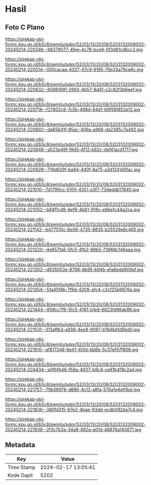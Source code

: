 # Hasil

## Foto C Plano

https://sirekap-obj-formc.kpu.go.id/b5c8/pemilu/pdpr/52/03/13/20/08/5203132008002-20240214-220246--68379077-4fee-4c78-bce8-0f3d81cd6cc3.jpg

https://sirekap-obj-formc.kpu.go.id/b5c8/pemilu/pdpr/52/03/13/20/08/5203132008002-20240214-220514--000cacaa-4337-47c9-9195-76b33a79ce6c.jpg

https://sirekap-obj-formc.kpu.go.id/b5c8/pemilu/pdpr/52/03/13/20/08/5203132008002-20240214-220632--85881991-2993-4b57-8d41-c2c82f3b6eef.jpg

https://sirekap-obj-formc.kpu.go.id/b5c8/pemilu/pdpr/52/03/13/20/08/5203132008002-20240214-220718--f27802c6-7c5b-498d-84d1-69f58f852e12.jpg

https://sirekap-obj-formc.kpu.go.id/b5c8/pemilu/pdpr/52/03/13/20/08/5203132008002-20240214-220802--da65641f-85ac-406a-a966-da2385c7a492.jpg

https://sirekap-obj-formc.kpu.go.id/b5c8/pemilu/pdpr/52/03/13/20/08/5203132008002-20240214-220848--a523e49f-f945-4f12-b82c-def41acd1717.jpg

https://sirekap-obj-formc.kpu.go.id/b5c8/pemilu/pdpr/52/03/13/20/08/5203132008002-20240214-220928--719d629f-ba94-440f-8a75-a3d1241d0fac.jpg

https://sirekap-obj-formc.kpu.go.id/b5c8/pemilu/pdpr/52/03/13/20/08/5203132008002-20240214-221010--7d1799cc-5100-4351-a3f7-73deddb17840.jpg

https://sirekap-obj-formc.kpu.go.id/b5c8/pemilu/pdpr/52/03/13/20/08/5203132008002-20240214-221052--b84f1cd9-4ef8-4b61-918c-e6be1c44a2ca.jpg

https://sirekap-obj-formc.kpu.go.id/b5c8/pemilu/pdpr/52/03/13/20/08/5203132008002-20240214-221142--b477510c-8e06-4735-8835-b25529e8c465.jpg

https://sirekap-obj-formc.kpu.go.id/b5c8/pemilu/pdpr/52/03/13/20/08/5203132008002-20240214-221220--4e657fa5-5fc5-4fb2-88b5-73968c146eea.jpg

https://sirekap-obj-formc.kpu.go.id/b5c8/pemilu/pdpr/52/03/13/20/08/5203132008002-20240214-221302--d935053e-8798-4b95-b94b-efa6edd909af.jpg

https://sirekap-obj-formc.kpu.go.id/b5c8/pemilu/pdpr/52/03/13/20/08/5203132008002-20240214-221354--51a45f8b-7f9d-4208-afc4-c2cf25b9876a.jpg

https://sirekap-obj-formc.kpu.go.id/b5c8/pemilu/pdpr/52/03/13/20/08/5203132008002-20240214-221444--859cc7f6-5fc5-4181-b1e9-6623fd96ab86.jpg

https://sirekap-obj-formc.kpu.go.id/b5c8/pemilu/pdpr/52/03/13/20/08/5203132008002-20240214-221531--313affb3-a938-4ee8-9097-b1946d1d5bd0.jpg

https://sirekap-obj-formc.kpu.go.id/b5c8/pemilu/pdpr/52/03/13/20/08/5203132008002-20240214-221610--af817348-8e41-40fd-bb8b-5c37ef97f806.jpg

https://sirekap-obj-formc.kpu.go.id/b5c8/pemilu/pdpr/52/03/13/20/08/5203132008002-20240214-224434--a0fbfb48-f58a-4937-b8c4-ce61b418c2ad.jpg

https://sirekap-obj-formc.kpu.go.id/b5c8/pemilu/pdpr/52/03/13/20/08/5203132008002-20240214-221757--79b56978-d886-4c12-a8fa-576a1e4ef0bd.jpg

https://sirekap-obj-formc.kpu.go.id/b5c8/pemilu/pdpr/52/03/13/20/08/5203132008002-20240214-221836--380fd315-87e2-4bae-93dd-ecdb092da7c4.jpg

https://sirekap-obj-formc.kpu.go.id/b5c8/pemilu/pdpr/52/03/13/20/08/5203132008002-20240214-221939--2f3c7b3a-34a8-492a-a01d-48876a140671.jpg


## Metadata

| Key        | Value               |
| ---------- | ------------------- |
| Time Stamp | 2024-02-17 13:05:41 |
| Kode Dapil | 5202                |



